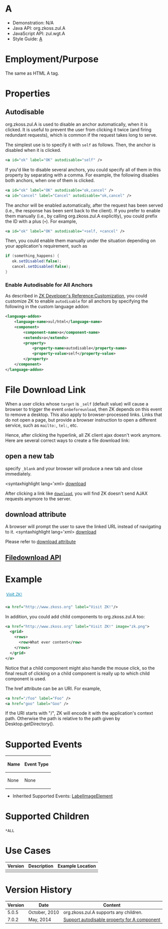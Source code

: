 

# A

- Demonstration: N/A
- Java API: <javadoc>org.zkoss.zul.A</javadoc>
- JavaScript API: <javadoc directory="jsdoc">zul.wgt.A</javadoc>
- Style Guide: [A]({{site.baseurl}}/zk_style_customization_guide/XUL_Component_Specification/A)

# Employment/Purpose

The same as HTML A tag.

# Properties

## Autodisable

<javadoc method="setAutodisable(java.lang.String)">org.zkoss.zul.A</javadoc>
is used to disable an anchor automatically, when it is clicked. It is
useful to prevent the user from clicking it twice (and firing redundant
requests), which is common if the request takes long to serve.

The simplest use is to specify it with `self` as follows. Then, the
anchor is disabled when it is clicked.

``` xml
<a id="ok" label="OK" autodisable="self" />
```

If you'd like to disable several anchors, you could specify all of them
in this property by separating with a comma. For example, the following
disables both anchors, when one of them is clicked.

``` xml
<a id="ok" label="OK" autodisable="ok,cancel" />
<a id="cancel" label="Cancel" autodisable="ok,cancel" />
```

The anchor will be enabled automatically, after the request has been
served (i.e., the response has been sent back to the client). If you
prefer to enable them manually (i.e., by calling
<javadoc method="setDisabled(boolean)">org.zkoss.zul.A</javadoc>
explicitly), you could prefix the ID with a plus (`+`). For example,

``` xml
<a id="ok" label="OK" autodisable="+self, +cancel" />
```

Then, you could enable them manually under the situation depending on
your application's requirement, such as

``` java
if (something_happens) {
   ok.setDisabled(false);
   cancel.setDisabled(false);
}
```

### Enable Autodisable for All Anchors

As described in [ZK Developer's Reference:Customization]({{site.baseurl}}/zk_dev_ref/customization/Component_Properties),
you could customize ZK to enable `autodisable` for all anchors by
specifying the following in the custom language addon:

``` xml
<language-addon>
    <language-name>xul/html</language-name>
    <component>
        <component-name>a</component-name>
        <extends>a</extends>
        <property>
            <property-name>autodisable</property-name>
            <property-value>self</property-value>
        </property>
    </component>
</language-addon>
```

# File Download Link

When a user clicks <a/> whose `target` is `_self` (default value) will
cause a browser to trigger the event `onbeforeunload`, then ZK depends
on this event to remove a desktop. This also apply to browser-processed
links. Links that do not open a page, but provide a browser instruction
to open a different service, such as `mailto:`, `tel:`, etc.

Hence, after clicking the hyperlink, all ZK client ajax doesn't work
anymore. Here are several correct ways to create a file download link:

## open a new tab

specify `_blank` and your browser will produce a new tab and close
immediately.

\<syntaxhighlight lang='xml\>
<a href="report.pdf" target='_blank'>download</a>

</syntaxhighlight>

After clicking a link like
<a href="report.pdf" target='_self'>`download`</a>, you will find ZK
doesn't send AJAX requests anymore to the server.

## download attribute

A browser will prompt the user to save the linked URL instead of
navigating to it. \<syntaxhighlight lang='xml\>
<zk xmlns:c="client/attribute">
<a href="report.xls" c:download="" target='_self'>download</a> </zk>

</syntaxhighlight>

Please refer to [download
attribute](https://developer.mozilla.org/en-US/docs/Web/HTML/Element/a#attr-download)

## [Filedownload API]({{site.baseurl}}/zk_dev_ref/ui_patterns/File_Upload_and_Download#File_Download)

# Example

![](/zk_component_ref/images/ZKComRef_A_Examples.PNG)

``` xml
<a href="http://www.zkoss.org" label="Visit ZK!"/>
```

In addition, you could add child components to
<javadoc>org.zkoss.zul.A</javadoc> too:

``` xml
<a href="http://www.zkoss.org" label="Visit ZK!" image="zk.png">
  <grid>
    <rows>
      <row>What ever content</row>
    </rows>
  </grid>
</a>
```

Notice that a child component might also handle the mouse click, so the
final result of clicking on a child component is really up to which
child component is used.

The href attribute can be an URI. For example,

``` xml
<a href="/foo" label="Foo" />
<a href="goo" label="Goo" />
```

If the URI starts with "/", ZK will encode it with the application's
context path. Otherwise the path is relative to the path given by
Desktop.getDirectory().

# Supported Events

<table>
<thead>
<tr class="header">
<th><center>
<p>Name</p>
</center></th>
<th><center>
<p>Event Type</p>
</center></th>
</tr>
</thead>
<tbody>
<tr class="odd">
<td><p>None</p></td>
<td><p>None</p></td>
</tr>
</tbody>
</table>

- Inherited Supported Events: [
  LabelImageElement]({{site.baseurl}}/zk_component_ref/base_components/LabelImageElement#Supported_Events)

# Supported Children

`*ALL`

# Use Cases

| Version | Description | Example Location |
|---------|-------------|------------------|
|         |             |                  |

# Version History



| Version | Date          | Content                                                                                 |
|---------|---------------|-----------------------------------------------------------------------------------------|
| 5.0.5   | October, 2010 | <javadoc>org.zkoss.zul.A</javadoc> supports any children.                               |
| 7.0.2   | May, 2014     | [Support autodisable property for A component](http://tracker.zkoss.org/browse/ZK-2237) |


